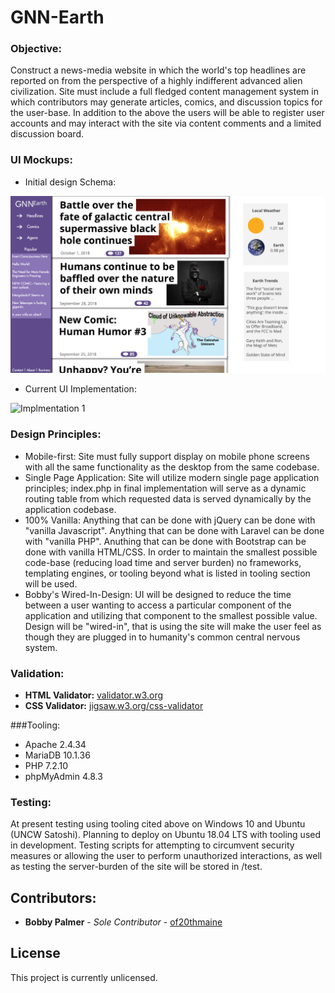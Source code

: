 # GNN-Earth

### Objective:

Construct a news-media website in which the world's top headlines are reported on from the perspective of a highly indifferent
advanced alien civilization. Site must include a full fledged content management system in which contributors may generate
articles, comics, and discussion topics for the user-base. In addition to the above the users will be able to register user
accounts and may interact with the site via content comments and a limited discussion board.


### UI Mockups:
* Initial design Schema:

![UI Mockup 1](img/mockups/mockup-1.png)

* Current UI Implementation:

![Implmentation 1](img/mockups/implementation.png)


### Design Principles:
* Mobile-first: Site must fully support display on mobile phone screens with all the same functionality as the desktop
from the same codebase.
* Single Page Application: Site will utilize modern single page application principles; index.php in final implementation
will serve as a dynamic routing table from which requested data is served dynamically by the application codebase.
* 100% Vanilla: Anything that can be done with jQuery can be done with "vanilla Javascript". Anything that can be done
with Laravel can be done with "vanilla PHP". Anuthing that can be done with Bootstrap can be done with vanilla HTML/CSS. In order
to maintain the smallest possible code-base (reducing load time and server burden) no frameworks, templating engines, or
tooling beyond what is listed in tooling section will be used.
* Bobby's Wired-In-Design: UI will be designed to reduce the time between a user wanting to access a particular
component of the application and utilizing that component to the smallest possible value. Design will be "wired-in", 
that is using the site will make the user feel as though they are plugged in to humanity's common central nervous system.


### Validation:
* **HTML Validator:**  [validator.w3.org](validator.w3.org)
* **CSS Validator:** [jigsaw.w3.org/css-validator](jigsaw.w3.org/css-validator)


###Tooling:
* Apache 2.4.34
* MariaDB 10.1.36
* PHP 7.2.10
* phpMyAdmin 4.8.3


### Testing:
At present testing using tooling cited above on Windows 10 and Ubuntu (UNCW Satoshi). Planning to deploy on Ubuntu 18.04 LTS
with tooling used in development. Testing scripts for attempting to circumvent security measures or allowing the user to
perform unauthorized interactions, as well as testing the server-burden of the site will be stored in /test.



## Contributors:

* **Bobby Palmer** - *Sole Contributor* - [of20thmaine](https://github.com/of20thmaine)


## License

This project is currently unlicensed.

